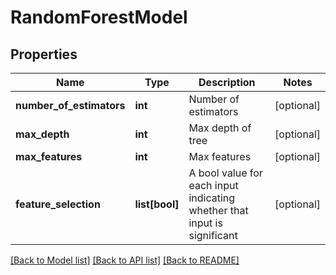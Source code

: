 # RandomForestModel

## Properties
Name | Type | Description | Notes
------------ | ------------- | ------------- | -------------
**number_of_estimators** | **int** | Number of estimators | [optional] 
**max_depth** | **int** | Max depth of tree | [optional] 
**max_features** | **int** | Max features | [optional] 
**feature_selection** | **list[bool]** | А bool value for each input indicating whether that input is significant | [optional] 

[[Back to Model list]](../README.md#documentation-for-models) [[Back to API list]](../README.md#documentation-for-api-endpoints) [[Back to README]](../README.md)


